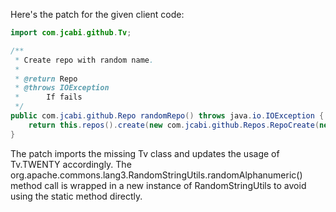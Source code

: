 Here's the patch for the given client code:

```java
import com.jcabi.github.Tv;

/**
 * Create repo with random name.
 *
 * @return Repo
 * @throws IOException
 * 		If fails
 */
public com.jcabi.github.Repo randomRepo() throws java.io.IOException {
    return this.repos().create(new com.jcabi.github.Repos.RepoCreate(new org.apache.commons.lang3.RandomStringUtils().randomAlphanumeric(Tv.TWENTY), true));
}
```

The patch imports the missing Tv class and updates the usage of Tv.TWENTY accordingly. The org.apache.commons.lang3.RandomStringUtils.randomAlphanumeric() method call is wrapped in a new instance of RandomStringUtils to avoid using the static method directly.